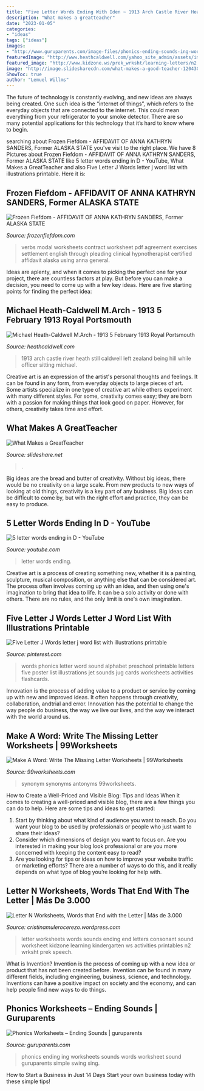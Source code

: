 ```yaml
---
title: "Five Letter Words Ending With Iden ~ 1913 Arch Castle River Heath Still Caldwell Left Zealand Being Hill While Officer Sitting Michael"
description: "What makes a greatteacher"
date: "2023-01-05"
categories:
- "ideas"
tags: ["ideas"]
images:
- "http://www.guruparents.com/image-files/phonics-ending-sounds-ing-worksheet-1.png"
featuredImage: "http://www.heathcaldwell.com/yahoo_site_admin/assets/images/1913_Ormuz_Caslte.11722042_std.jpg"
featured_image: "http://www.kidzone.ws/prek_wrksht/learning-letters/n2.gif"
image: "http://image.slidesharecdn.com/what-makes-a-good-teacher-120430905829196-4/95/what-makes-a-greatteacher-6-728.jpg?cb=1355201877"
ShowToc: true
author: "Lemuel Willms"
---
```



The future of technology is constantly evolving, and new ideas are always being created. One such idea is the “internet of things”, which refers to the everyday objects that are connected to the internet. This could mean everything from your refrigerator to your smoke detector. There are so many potential applications for this technology that it’s hard to know where to begin.

	

		
searching about Frozen Fiefdom - AFFIDAVIT OF ANNA KATHRYN SANDERS, Former ALASKA STATE you've visit to the right place. We have 8 Pictures about Frozen Fiefdom - AFFIDAVIT OF ANNA KATHRYN SANDERS, Former ALASKA STATE like 5 letter words ending in D - YouTube, What Makes a GreatTeacher and also Five Letter J Words letter j word list with illustrations printable. Here it is:
		
    
## Frozen Fiefdom - AFFIDAVIT OF ANNA KATHRYN SANDERS, Former ALASKA STATE

<img loading=lazy src="http://frozenfiefdom.com/yahoo_site_admin/assets/images/P_3_Aff_of_Anna_K_S.337110858.jpg" onerror="this.onerror=null;this.src='https://tse2.mm.bing.net/th?id=OIP.DhiqivigPtvKWBJ8AYKn-wHaJs&amp;pid=15.1';" alt="Frozen Fiefdom - AFFIDAVIT OF ANNA KATHRYN SANDERS, Former ALASKA STATE">

_Source: frozenfiefdom.com_

>verbs modal worksheets contract worksheet pdf agreement exercises settlement english through pleading clinical hypnotherapist certified affidavit alaska using anna general. 

	

Ideas are aplenty, and when it comes to picking the perfect one for your project, there are countless factors at play. But before you can make a decision, you need to come up with a few key ideas. Here are five starting points for finding the perfect idea:

    
## Michael Heath-Caldwell M.Arch - 1913 5 February 1913 Royal Portsmouth

<img loading=lazy src="http://www.heathcaldwell.com/yahoo_site_admin/assets/images/1913_Ormuz_Caslte.11722042_std.jpg" onerror="this.onerror=null;this.src='https://tse2.mm.bing.net/th?id=OIP.-AoFNRKxRNRXs2p3dh5m6gHaHk&amp;pid=15.1';" alt="Michael Heath-Caldwell M.Arch - 1913 5 February 1913 Royal Portsmouth">

_Source: heathcaldwell.com_

>1913 arch castle river heath still caldwell left zealand being hill while officer sitting michael. 

	

Creative art is an expression of the artist's personal thoughts and feelings. It can be found in any form, from everyday objects to large pieces of art. Some artists specialize in one type of creative art while others experiment with many different styles. For some, creativity comes easy; they are born with a passion for making things that look good on paper. However, for others, creativity takes time and effort.

    
## What Makes A GreatTeacher

<img loading=lazy src="http://image.slidesharecdn.com/what-makes-a-good-teacher-120430905829196-4/95/what-makes-a-greatteacher-6-728.jpg?cb=1355201877" onerror="this.onerror=null;this.src='https://tse1.mm.bing.net/th?id=OIP.Hun9aqJV1vQg8N0ySLPmWQHaFj&amp;pid=15.1';" alt="What Makes a GreatTeacher">

_Source: slideshare.net_

>. 

	

Big ideas are the bread and butter of creativity. Without big ideas, there would be no creativity on a large scale. From new products to new ways of looking at old things, creativity is a key part of any business. Big ideas can be difficult to come by, but with the right effort and practice, they can be easy to produce.

    
## 5 Letter Words Ending In D - YouTube

<img loading=lazy src="https://i.ytimg.com/vi/hWimAytWCTQ/maxresdefault.jpg" onerror="this.onerror=null;this.src='https://tse1.mm.bing.net/th?id=OIP.15NbuBz1I6DqmnT0XLrunwHaEK&amp;pid=15.1';" alt="5 letter words ending in D - YouTube">

_Source: youtube.com_

>letter words ending. 

	

Creative art is a process of creating something new, whether it is a painting, sculpture, musical composition, or anything else that can be considered art. The process often involves coming up with an idea, and then using one's imagination to bring that idea to life. It can be a solo activity or done with others. There are no rules, and the only limit is one's own imagination.

    
## Five Letter J Words Letter J Word List With Illustrations Printable

<img loading=lazy src="https://i.pinimg.com/736x/50/9b/75/509b759d8a44e09aa058c9ade27df988.jpg" onerror="this.onerror=null;this.src='https://tse3.mm.bing.net/th?id=OIP.MkguDEfDb8bed75claZtMQAAAA&amp;pid=15.1';" alt="Five Letter J Words letter j word list with illustrations printable">

_Source: pinterest.com_

>words phonics letter word sound alphabet preschool printable letters five poster list illustrations jet sounds jug cards worksheets activities flashcards. 

	

Innovation is the process of adding value to a product or service by coming up with new and improved ideas. It often happens through creativity, collaboration, andtrial and error. Innovation has the potential to change the way people do business, the way we live our lives, and the way we interact with the world around us.

    
## Make A Word: Write The Missing Letter Worksheets | 99Worksheets

<img loading=lazy src="https://www.99worksheets.com/wp-content/uploads/2020/05/missing_letters_8.png" onerror="this.onerror=null;this.src='https://tse2.mm.bing.net/th?id=OIP.D5uzQRq2UyQG3xw_PA3XewHaJ9&amp;pid=15.1';" alt="Make A Word: Write The Missing Letter Worksheets | 99Worksheets">

_Source: 99worksheets.com_

>synonym synonyms antonyms 99worksheets. 

	

How to Create a Well-Priced and Visible Blog: Tips and Ideas
When it comes to creating a well-priced and visible blog, there are a few things you can do to help. Here are some tips and ideas to get started: 
1. Start by thinking about what kind of audience you want to reach. Do you want your blog to be used by professionals or people who just want to share their ideas? 
2. Consider which dimensions of design you want to focus on. Are you interested in making your blog look professional or are you more concerned with keeping the content easy to read? 
3. Are you looking for tips or ideas on how to improve your website traffic or marketing efforts? There are a number of ways to do this, and it really depends on what type of blog you’re looking for help with. 

    
## Letter N Worksheets, Words That End With The Letter | Más De 3.000

<img loading=lazy src="http://www.kidzone.ws/prek_wrksht/learning-letters/n2.gif" onerror="this.onerror=null;this.src='https://tse4.mm.bing.net/th?id=OIP.rFxxTmwnwWKp0sodvFC1sAHaJ3&amp;pid=15.1';" alt="Letter N Worksheets, Words that End with the Letter | Más de 3.000">

_Source: cristinamulerocerezo.wordpress.com_

>letter worksheets words sounds ending end letters consonant sound worksheet kidzone learning kindergarten ws activities printables n2 wrksht prek speech. 

	

What is Invention?
Invention is the process of coming up with a new idea or product that has not been created before. Invention can be found in many different fields, including engineering, business, science, and technology. Inventions can have a positive impact on society and the economy, and can help people find new ways to do things.

    
## Phonics Worksheets – Ending Sounds | Guruparents

<img loading=lazy src="http://www.guruparents.com/image-files/phonics-ending-sounds-ing-worksheet-1.png" onerror="this.onerror=null;this.src='https://tse3.mm.bing.net/th?id=OIP.0TbAzoXiyJfW9rLomQ4L-gHaKs&amp;pid=15.1';" alt="Phonics Worksheets – Ending Sounds | guruparents">

_Source: guruparents.com_

>phonics ending ing worksheets sounds words worksheet sound guruparents simple swing sing. 

	

How to Start a Business in Just 14 Days
Start your own business today with these simple tips!

